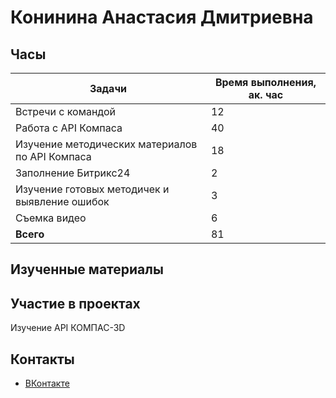 # Конинина Анастасия Дмитриевна 

## Часы

|Задачи|Время выполнения, ак. час|
|----------------|----------------|
|Встречи с командой | 12|
|Работа с API Компаса | 40|
|Изучение методических материалов по API Компаса | 18|
|Заполнение Битрикс24 | 2|
|Изучение готовых методичек и выявление ошибок | 3|
|Съемка видео | 6|
|<b>Всего </b> | 81|

## Изученные материалы

## Участие в проектах
Изучение API КОМПАС-3D

## Контакты <br>
- [ВКонтакте](https://vk.com/nas__ok)
